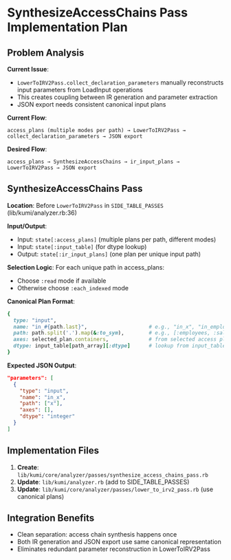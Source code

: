 # SynthesizeAccessChains Pass Implementation Plan

## Problem Analysis

**Current Issue**: 
- `LowerToIRV2Pass.collect_declaration_parameters` manually reconstructs input parameters from LoadInput operations
- This creates coupling between IR generation and parameter extraction
- JSON export needs consistent canonical input plans

**Current Flow**:
```
access_plans (multiple modes per path) → LowerToIRV2Pass → collect_declaration_parameters → JSON export
```

**Desired Flow**:
```
access_plans → SynthesizeAccessChains → ir_input_plans → LowerToIRV2Pass → JSON export
```

## SynthesizeAccessChains Pass

**Location**: Before `LowerToIRV2Pass` in `SIDE_TABLE_PASSES` (lib/kumi/analyzer.rb:36)

**Input/Output**:
- Input: `state[:access_plans]` (multiple plans per path, different modes)
- Input: `state[:input_table]` (for dtype lookup)
- Output: `state[:ir_input_plans]` (one plan per unique input path)

**Selection Logic**: 
For each unique path in access_plans:
- Choose `:read` mode if available
- Otherwise choose `:each_indexed` mode

**Canonical Plan Format**:
```ruby
{
  type: "input",
  name: "in_#{path.last}",                    # e.g., "in_x", "in_employees"
  path: path.split('.').map(&:to_sym),        # e.g., [:employees, :salary]  
  axes: selected_plan.containers,             # from selected access plan
  dtype: input_table[path_array][:dtype]      # lookup from input_table
}
```

**Expected JSON Output**:
```json
"parameters": [
  {
    "type": "input",
    "name": "in_x", 
    "path": ["x"],
    "axes": [],
    "dtype": "integer"
  }
]
```

## Implementation Files

1. **Create**: `lib/kumi/core/analyzer/passes/synthesize_access_chains_pass.rb`
2. **Update**: `lib/kumi/analyzer.rb` (add to SIDE_TABLE_PASSES)
3. **Update**: `lib/kumi/core/analyzer/passes/lower_to_irv2_pass.rb` (use canonical plans)

## Integration Benefits

- Clean separation: access chain synthesis happens once
- Both IR generation and JSON export use same canonical representation
- Eliminates redundant parameter reconstruction in LowerToIRV2Pass
